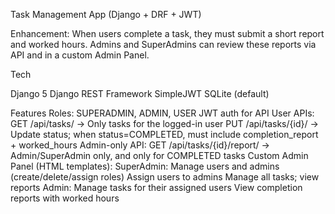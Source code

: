 Task Management App (Django + DRF + JWT)

Enhancement: When users complete a task, they must submit a short report and worked hours. Admins and SuperAdmins can review these reports via API and in a custom Admin Panel.

Tech

Django 5
Django REST Framework
SimpleJWT
SQLite (default)

Features
Roles: SUPERADMIN, ADMIN, USER
JWT auth for API
User APIs:
GET /api/tasks/ → Only tasks for the logged-in user
PUT /api/tasks/{id}/ → Update status; when status=COMPLETED, must include completion_report + worked_hours
Admin-only API:
GET /api/tasks/{id}/report/ → Admin/SuperAdmin only, and only for COMPLETED tasks
Custom Admin Panel (HTML templates):
SuperAdmin:
Manage users and admins (create/delete/assign roles)
Assign users to admins
Manage all tasks; view reports
Admin:
Manage tasks for their assigned users
View completion reports with worked hours
